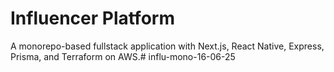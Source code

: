 # Influencer Platform
A monorepo-based fullstack application with Next.js, React Native, Express, Prisma, and Terraform on AWS.#   i n f l u - m o n o - 1 6 - 0 6 - 2 5  
 